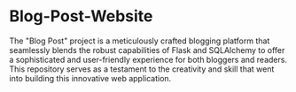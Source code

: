 # Blog-Post-Website
The "Blog Post" project is a meticulously crafted blogging platform that seamlessly blends the robust capabilities of Flask and SQLAlchemy to offer a sophisticated and user-friendly experience for both bloggers and readers. This repository serves as a testament to the creativity and skill that went into building this innovative web application.
